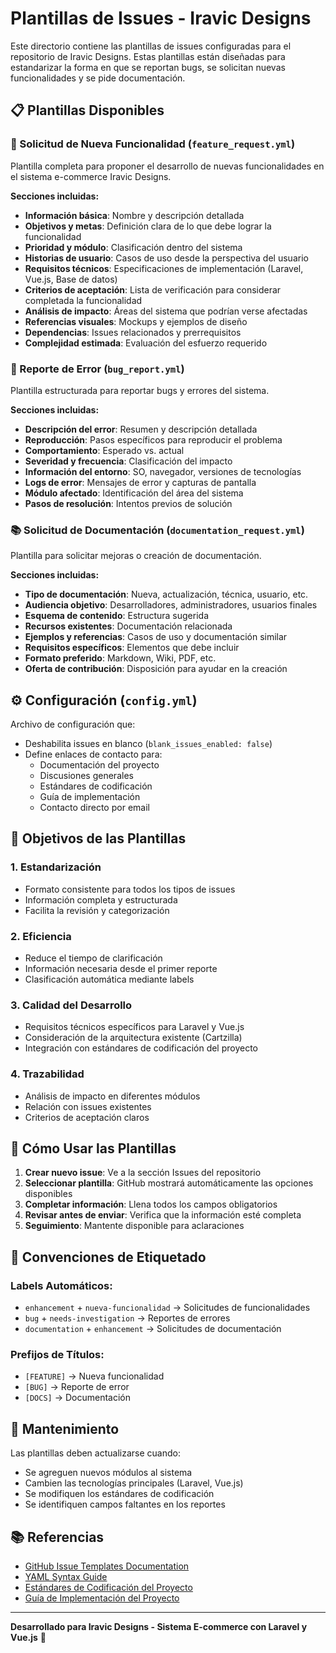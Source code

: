 # Plantillas de Issues - Iravic Designs

Este directorio contiene las plantillas de issues configuradas para el repositorio de Iravic Designs. Estas plantillas están diseñadas para estandarizar la forma en que se reportan bugs, se solicitan nuevas funcionalidades y se pide documentación.

## 📋 Plantillas Disponibles

### 🚀 Solicitud de Nueva Funcionalidad (`feature_request.yml`)

Plantilla completa para proponer el desarrollo de nuevas funcionalidades en el sistema e-commerce Iravic Designs.

**Secciones incluidas:**
- **Información básica**: Nombre y descripción detallada
- **Objetivos y metas**: Definición clara de lo que debe lograr la funcionalidad
- **Prioridad y módulo**: Clasificación dentro del sistema
- **Historias de usuario**: Casos de uso desde la perspectiva del usuario
- **Requisitos técnicos**: Especificaciones de implementación (Laravel, Vue.js, Base de datos)
- **Criterios de aceptación**: Lista de verificación para considerar completada la funcionalidad
- **Análisis de impacto**: Áreas del sistema que podrían verse afectadas
- **Referencias visuales**: Mockups y ejemplos de diseño
- **Dependencias**: Issues relacionados y prerrequisitos
- **Complejidad estimada**: Evaluación del esfuerzo requerido

### 🐛 Reporte de Error (`bug_report.yml`)

Plantilla estructurada para reportar bugs y errores del sistema.

**Secciones incluidas:**
- **Descripción del error**: Resumen y descripción detallada
- **Reproducción**: Pasos específicos para reproducir el problema
- **Comportamiento**: Esperado vs. actual
- **Severidad y frecuencia**: Clasificación del impacto
- **Información del entorno**: SO, navegador, versiones de tecnologías
- **Logs de error**: Mensajes de error y capturas de pantalla
- **Módulo afectado**: Identificación del área del sistema
- **Pasos de resolución**: Intentos previos de solución

### 📚 Solicitud de Documentación (`documentation_request.yml`)

Plantilla para solicitar mejoras o creación de documentación.

**Secciones incluidas:**
- **Tipo de documentación**: Nueva, actualización, técnica, usuario, etc.
- **Audiencia objetivo**: Desarrolladores, administradores, usuarios finales
- **Esquema de contenido**: Estructura sugerida
- **Recursos existentes**: Documentación relacionada
- **Ejemplos y referencias**: Casos de uso y documentación similar
- **Requisitos específicos**: Elementos que debe incluir
- **Formato preferido**: Markdown, Wiki, PDF, etc.
- **Oferta de contribución**: Disposición para ayudar en la creación

## ⚙️ Configuración (`config.yml`)

Archivo de configuración que:
- Deshabilita issues en blanco (`blank_issues_enabled: false`)
- Define enlaces de contacto para:
  - Documentación del proyecto
  - Discusiones generales
  - Estándares de codificación
  - Guía de implementación
  - Contacto directo por email

## 🎯 Objetivos de las Plantillas

### 1. **Estandarización**
- Formato consistente para todos los tipos de issues
- Información completa y estructurada
- Facilita la revisión y categorización

### 2. **Eficiencia**
- Reduce el tiempo de clarificación
- Información necesaria desde el primer reporte
- Clasificación automática mediante labels

### 3. **Calidad del Desarrollo**
- Requisitos técnicos específicos para Laravel y Vue.js
- Consideración de la arquitectura existente (Cartzilla)
- Integración con estándares de codificación del proyecto

### 4. **Trazabilidad**
- Análisis de impacto en diferentes módulos
- Relación con issues existentes
- Criterios de aceptación claros

## 🚀 Cómo Usar las Plantillas

1. **Crear nuevo issue**: Ve a la sección Issues del repositorio
2. **Seleccionar plantilla**: GitHub mostrará automáticamente las opciones disponibles
3. **Completar información**: Llena todos los campos obligatorios
4. **Revisar antes de enviar**: Verifica que la información esté completa
5. **Seguimiento**: Mantente disponible para aclaraciones

## 📝 Convenciones de Etiquetado

### Labels Automáticos:
- `enhancement` + `nueva-funcionalidad` → Solicitudes de funcionalidades
- `bug` + `needs-investigation` → Reportes de errores  
- `documentation` + `enhancement` → Solicitudes de documentación

### Prefijos de Títulos:
- `[FEATURE]` → Nueva funcionalidad
- `[BUG]` → Reporte de error
- `[DOCS]` → Documentación

## 🔧 Mantenimiento

Las plantillas deben actualizarse cuando:
- Se agreguen nuevos módulos al sistema
- Cambien las tecnologías principales (Laravel, Vue.js)
- Se modifiquen los estándares de codificación
- Se identifiquen campos faltantes en los reportes

## 📚 Referencias

- [GitHub Issue Templates Documentation](https://docs.github.com/en/communities/using-templates-to-encourage-useful-issues-and-pull-requests/about-issue-and-pull-request-templates)
- [YAML Syntax Guide](https://docs.ansible.com/ansible/latest/reference_appendices/YAMLSyntax.html)
- [Estándares de Codificación del Proyecto](../CODING_STANDARDS.md)
- [Guía de Implementación del Proyecto](../IMPLEMENTATION_GUIDE.md)

---

**Desarrollado para Iravic Designs - Sistema E-commerce con Laravel y Vue.js** 🚀
